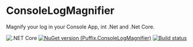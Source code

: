 # ConsoleLogMagnifier

Magnify your log in your Console App, int .Net and .Net Core.

![.NET Core](https://github.com/EhRom/Puffix.ConsoleLogMagnifier/workflows/.NET%20Core/badge.svg)
[![NuGet version (Puffix.ConsoleLogMagnifier)](https://img.shields.io/nuget/v/Puffix.ConsoleLogMagnifier.svg?style=flat-square)](https://www.nuget.org/packages/Puffix.ConsoleLogMagnifier/)
[![Build status](https://github.com/EhRom/Puffix.ConsoleLogMagnifier/workflows/.NET%20Core/badge.svg)](https://github.com/EhRom/Puffix.ConsoleLogMagnifier/actions?query=workflow%3A%22.NET+Core%22)
